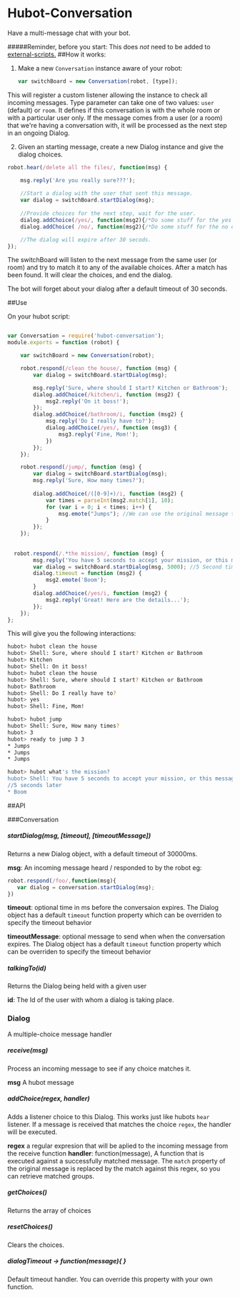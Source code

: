 # Hubot-Conversation

Have a multi-message chat with your bot.

#####Reminder, before you start: This does *not* need to be added to [external-scripts.](https://github.com/lmarkus/hubot-conversation/issues/4)
##How it works:

1) Make a new `Conversation` instance aware of your robot:
    
   ```javascript
   var switchBoard = new Conversation(robot, [type]);
   ```
    
This will register a custom listener allowing the instance to check all incoming messages. Type parameter can take one of two values: `user` (default) or `room`. It defines if this conversation is with the whole room or with a particular user only.
If the message comes from a user (or a room) that we're having a conversation with, it will be processed as the next step in an ongoing Dialog.

2) Given an starting message, create a new Dialog instance and give the dialog choices.
  
  ```javascript
  robot.hear(/delete all the files/, function(msg) {
  
      msg.reply('Are you really sure???');
      
      //Start a dialog with the user that sent this message.
      var dialog = switchBoard.startDialog(msg);
      
      //Provide choices for the next step, wait for the user.
      dialog.addChoice(/yes/, function(msg2){/*Do some stuff for the yes option*/}
      dialog.addChoice( /no/, function(msg2){/*Do some stuff for the no option*/ }
  
      //The dialog will expire after 30 secods.  
  });
  ```

The switchBoard will listen to the next message from the same user (or room) and try to match it to any of the available choices.
After a match has been found. It will clear the choices, and end the dialog.

The bot will forget about your dialog after a default timeout of 30 seconds.

##Use

On your hubot script:

```javascript

var Conversation = require('hubot-conversation');
module.exports = function (robot) {

    var switchBoard = new Conversation(robot);

    robot.respond(/clean the house/, function (msg) {
        var dialog = switchBoard.startDialog(msg);

        msg.reply('Sure, where should I start? Kitchen or Bathroom');
        dialog.addChoice(/kitchen/i, function (msg2) {
            msg2.reply('On it boss!');
        });
        dialog.addChoice(/bathroom/i, function (msg2) {
            msg.reply('Do I really have to?');
            dialog.addChoice(/yes/, function (msg3) {
                msg3.reply('Fine, Mom!');
            })
        });
    });

    robot.respond(/jump/, function (msg) {
        var dialog = switchBoard.startDialog(msg);
        msg.reply('Sure, How many times?');
        
        dialog.addChoice(/([0-9]+)/i, function (msg2) {
            var times = parseInt(msg2.match[1], 10);
            for (var i = 0; i < times; i++) {
                msg.emote("Jumps"); //We can use the original message too.
            }
        });
    });
    
    
  robot.respond(/.*the mission/, function (msg) {
        msg.reply('You have 5 seconds to accept your mission, or this message will self-destruct');
        var dialog = switchBoard.startDialog(msg, 5000); //5 Second timeout
        dialog.timeout = function (msg2) {
            msg2.emote('Boom');
        }
        dialog.addChoice(/yes/i, function (msg2) {
            msg2.reply('Great! Here are the details...');
        });
    });
};
```

This will give you the following interactions:

```bash
hubot> hubot clean the house
hubot> Shell: Sure, where should I start? Kitchen or Bathroom
hubot> Kitchen
hubot> Shell: On it boss!
hubot> hubot clean the house
hubot> Shell: Sure, where should I start? Kitchen or Bathroom
hubot> Bathroom
hubot> Shell: Do I really have to?
hubot> yes
hubot> Shell: Fine, Mom!

```

```bash
hubot> hubot jump
hubot> Shell: Sure, How many times?
hubot> 3
hubot> ready to jump 3 3
* Jumps
* Jumps
* Jumps
```

```bash
hubot> hubot what's the mission?
hubot> Shell: You have 5 seconds to accept your mission, or this message will self-destruct
//5 seconds later
* Boom  
```


##API

###Conversation

##### startDialog(msg, [timeout], [timeoutMessage])

Returns a new Dialog object, with a default timeout of 30000ms.

**msg**: An incoming message heard / responded to by the robot
 eg: 
  
 ```javascript
 robot.respond(/foo/,function(msg){ 
    var dialog = conversation.startDialog(msg);
 })
 ```
 
 **timeout**: optional time in ms before the conversaion expires.
 The Dialog object has a default `timeout` function property which can be overriden to specify the timeout behavior
 
 **timeoutMessage**: optional message to send when when the conversation expires.
 The Dialog object has a default `timeout` function property which can be overriden to specify the timeout behavior

##### talkingTo(id)
 
 Returns the Dialog being held with a given user
 
 **id**: The Id of the user with whom a dialog is taking place.
 
 
### Dialog
 A multiple-choice message handler
 
##### receive(msg)
 
 Process an incoming message to see if any choice matches it.
 
 **msg** A hubot message
 
##### addChoice(regex, handler)
 
 Adds a listener choice to this Dialog. This works just like hubots `hear` listener. 
 If a message is received that matches the choice `regex`, the handler will be executed.
  
 **regex** a regular expresion that will be aplied to the incoming message from the receive function
 **handler**: function(message),  A function that is executed against a successfully matched message. The `match` property of the original 
 message is replaced by the match against this regex, so you can retrieve matched groups.

##### getChoices()
 
 Returns the array of choices
 
##### resetChoices()

 Clears the choices.
 
##### dialogTimeout -> function(message){ }
Default timeout handler.  You can override this property with your own function.

